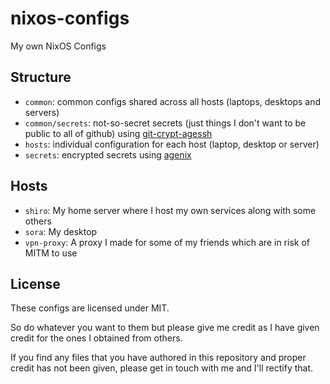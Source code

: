 # nixos-configs
My own NixOS Configs

## Structure
- `common`: common configs shared across all hosts (laptops, desktops and servers)
- `common/secrets`: not-so-secret secrets (just things I don't want to be public to all of github) using [git-crypt-agessh](https://github.com/mtoohey31/git-crypt-agessh)
- `hosts`: individual configuration for each host (laptop, desktop or server)
- `secrets`: encrypted secrets using [agenix](https://github.com/ryantm/agenix)

## Hosts
- `shiro`: My home server where I host my own services along with some others
- `sora`: My desktop
- `vpn-proxy`: A proxy I made for some of my friends which are in risk of MITM to use

## License
These configs are licensed under MIT.

So do whatever you want to them but please give me credit as I have given credit for the ones I obtained from others.

If you find any files that you have authored in this repository and proper credit has not been given, please get in touch with me and I'll rectify that.
